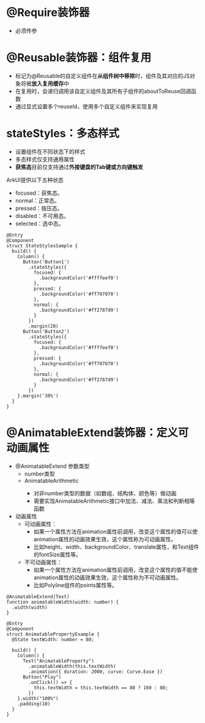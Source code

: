 # @Require装饰器
- 必须传参

# @Reusable装饰器：组件复用
- 标记为@Reusable的自定义组件在**从组件树中移除**时，组件及其对应的JS对象将被**放入复用缓存**中
- 在复用时，会递归调用该自定义组件及其所有子组件的aboutToReuse回调函数
- 通过显式设置多个reuseId，使用多个自定义组件来实现复用

# stateStyles：多态样式
- 设置组件在不同状态下的样式
- 多态样式仅支持通用属性
- **获焦态**目前仅支持通过**外接键盘的Tab键或方向键触发**

ArkUI提供以下五种状态
- focused：获焦态。
- normal：正常态。
- pressed：按压态。
- disabled：不可用态。
- selected：选中态。

```
@Entry
@Component
struct StateStylesSample {
  build() {
    Column() {
      Button('Button1')
        .stateStyles({
          focused: {
            .backgroundColor('#ffffeef0')
          },
          pressed: {
            .backgroundColor('#ff707070')
          },
          normal: {
            .backgroundColor('#ff2787d9')
          }
        })
        .margin(20)
      Button('Button2')
        .stateStyles({
          focused: {
            .backgroundColor('#ffffeef0')
          },
          pressed: {
            .backgroundColor('#ff707070')
          },
          normal: {
            .backgroundColor('#ff2787d9')
          }
        })
    }.margin('30%')
  }
}
```

# @AnimatableExtend装饰器：定义可动画属性
- @AnimatableExtend 参数类型
   - number类型
   - AnimatableArithmetic<T>
       - 对非number类型的数据（如数组、结构体、颜色等）做动画
       - 需要实现AnimatableArithmetic<T>接口中加法、减法、乘法和判断相等函数
- 动画属性
    - 可动画属性：
        - 如果一个属性方法在animation属性前调用，改变这个属性的值可以使animation属性的动画效果生效，这个属性称为可动画属性。
        - 比如height、width、backgroundColor、translate属性，和Text组件的fontSize属性等。
    - 不可动画属性：
        - 如果一个属性方法在animation属性前调用，改变这个属性的值不能使animation属性的动画效果生效，这个属性称为不可动画属性。
        - 比如Polyline组件的points属性等。

```
@AnimatableExtend(Text)
function animatableWidth(width: number) {
  .width(width)
}

@Entry
@Component
struct AnimatablePropertyExample {
  @State textWidth: number = 80;

  build() {
    Column() {
      Text("AnimatableProperty")
        .animatableWidth(this.textWidth)
        .animation({ duration: 2000, curve: Curve.Ease })
      Button("Play")
        .onClick(() => {
          this.textWidth = this.textWidth == 80 ? 160 : 80;
        })
    }.width("100%")
    .padding(10)
  }
}
```
